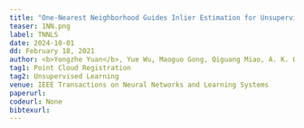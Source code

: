 ```yaml
---
title: "One-Nearest Neighborhood Guides Inlier Estimation for Unsupervised Point Cloud Registration" 
teaser: 1NN.png
label: TNNLS
date: 2024-10-01
dd: February 18, 2021
author: <b>Yongzhe Yuan</b>, Yue Wu, Maoguo Gong, Qiguang Miao, A. K. Qin, Wenping Ma
tag1: Point Cloud Registration
tag2: Unsupervised Learning
venue: IEEE Transactions on Neural Networks and Learning Systems
paperurl: 
codeurl: None
bibtexurl: 
---
```

